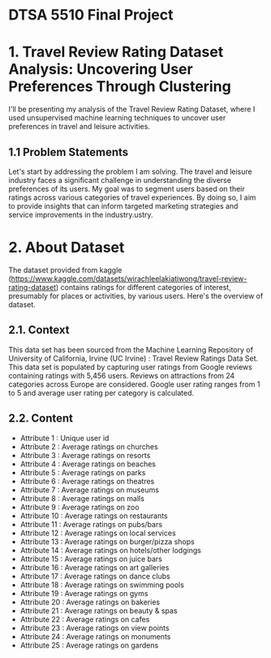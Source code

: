 # DTSA 5510 Final Project


# 1. Travel Review Rating Dataset Analysis: Uncovering User Preferences Through Clustering
I'll be presenting my analysis of the Travel Review Rating Dataset, where I used unsupervised machine learning techniques to uncover user preferences in travel and leisure activities.

## 1.1 Problem Statements
Let's start by addressing the problem I am solving. The travel and leisure industry faces a significant challenge in understanding the diverse preferences of its users.
My goal was to segment users based on their ratings across various categories of travel experiences.
By doing so, I aim to provide insights that can inform targeted marketing strategies and service improvements in the industry.ustry.

# 2. About Dataset
The dataset provided from kaggle (https://www.kaggle.com/datasets/wirachleelakiatiwong/travel-review-rating-dataset) contains ratings for different categories of interest, presumably for places or activities, by various users. Here's the overview of dataset. 

## 2.1. Context
This data set has been sourced from the Machine Learning Repository of University of California, Irvine (UC Irvine) : Travel Review Ratings Data Set. This data set is populated by capturing user ratings from Google reviews containing ratings with 5,456 users. Reviews on attractions from 24 categories across Europe are considered. Google user rating ranges from 1 to 5 and average user rating per category is calculated.

## 2.2. Content
- Attribute 1 : Unique user id
- Attribute 2 : Average ratings on churches
- Attribute 3 : Average ratings on resorts
- Attribute 4 : Average ratings on beaches
- Attribute 5 : Average ratings on parks
- Attribute 6 : Average ratings on theatres
- Attribute 7 : Average ratings on museums
- Attribute 8 : Average ratings on malls
- Attribute 9 : Average ratings on zoo
- Attribute 10 : Average ratings on restaurants
- Attribute 11 : Average ratings on pubs/bars
- Attribute 12 : Average ratings on local services
- Attribute 13 : Average ratings on burger/pizza shops
- Attribute 14 : Average ratings on hotels/other lodgings
- Attribute 15 : Average ratings on juice bars
- Attribute 16 : Average ratings on art galleries
- Attribute 17 : Average ratings on dance clubs
- Attribute 18 : Average ratings on swimming pools
- Attribute 19 : Average ratings on gyms
- Attribute 20 : Average ratings on bakeries
- Attribute 21 : Average ratings on beauty & spas
- Attribute 22 : Average ratings on cafes
- Attribute 23 : Average ratings on view points
- Attribute 24 : Average ratings on monuments
- Attribute 25 : Average ratings on gardens